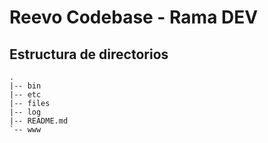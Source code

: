 # Reevo Codebase - Rama DEV

## Estructura de directorios

```
.
|-- bin
|-- etc
|-- files
|-- log
|-- README.md
`-- www
```

